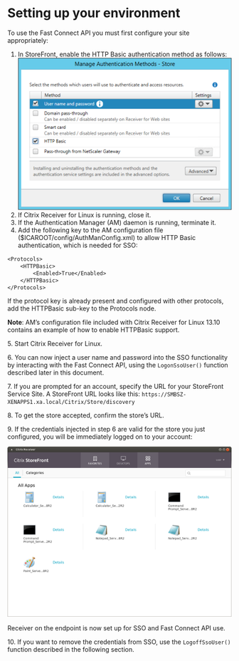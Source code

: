# Setting up your environment

To use the Fast Connect API you must first configure your site appropriately:
	
1. In StoreFront, enable the HTTP Basic authentication method as follows: ![Manage authentication methods](manage-auth-methods.png)
2. If Citrix Receiver for Linux is running, close it.
3.	If the Authentication Manager (AM) daemon is running, terminate it.
4. Add the following key to the AM configuration file ($ICAROOT/config/AuthManConfig.xml) to allow HTTP Basic authentication, which is needed for SSO:

```
<Protocols>
	<HTTPBasic>
		<Enabled>True</Enabled>
	</HTTPBasic>
</Protocols>
```
If the protocol key is already present and configured with other protocols, add the HTTPBasic sub-key to the Protocols node.

**Note**: AM’s configuration file included with Citrix Receiver for Linux 13.10 contains an example of how to enable HTTPBasic support.

&#53;. Start Citrix Receiver for Linux.

&#54;. You can now inject a user name and password into the SSO functionality by interacting with the Fast Connect API, using the `LogonSsoUser()` function described later in this document.

&#55;. If you are prompted for an account, specify the URL for your StoreFront Service Site. A StoreFront URL looks like this: `https://SMBSZ-XENAPPS1.xa.local/Citrix/Store/discovery`

&#56;. To get the store accepted, confirm the store’s URL.

&#57;. If the credentials injected in step 6 are valid for the store you just configured, you will be immediately logged on to your account:

![StoreFront home page](storefront-home.png)

Receiver on the endpoint is now set up for SSO and Fast Connect API use.

&#49;&#48;. If you want to remove the credentials from SSO, use the `LogoffSsoUser()` function described in the following section.

 
